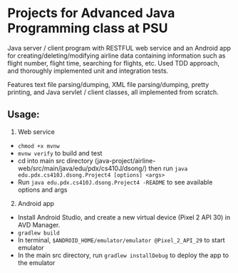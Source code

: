 # Projects for Advanced Java Programming class at PSU

Java server / client program with RESTFUL web service and an Android app for creating/deleting/modifying
airline data containing information such as flight number, flight time, searching for flights, etc. Used TDD
approach, and thoroughly implemented unit and integration tests.  

Features text file parsing/dumping, XML file parsing/dumping, pretty printing, and Java servlet / client classes, all implemented from scratch.


## Usage:

1. Web service
* `chmod +x mvnw`
* `mvnw verify` to build and test
* cd into main src directory (java-project/airline-web/src/main/java/edu/pdx/cs410J/dsong/)
  then run `java edu.pdx.cs410J.dsong.Project4 [options] <args>`
* Run `java edu.pdx.cs410J.dsong.Project4 -README` to see available options and args
2. Android app
* Install Android Studio, and create a new virtual device (Pixel 2 API 30) in AVD Manager.
* `gradlew build`
* In terminal, `$ANDROID_HOME/emulator/emulator @Pixel_2_API_29` to start emulator
* In the main src directory, run `gradlew installDebug` to deploy the app to the emulator
